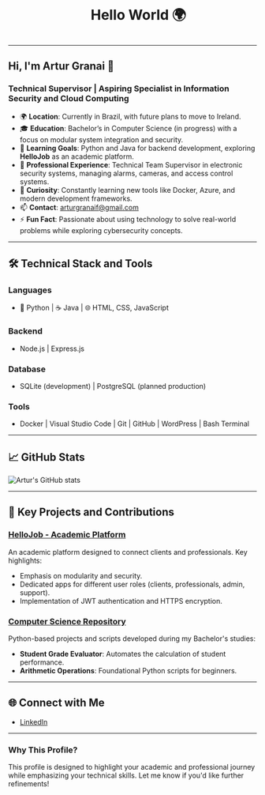 <!--title-->
<div id="user-content-toc">
  <ul align="center">
    <summary><h1 style="display: inline-block">Hello World 🌍</h1></summary>
  </ul>
</div>

---

## Hi, I'm Artur Granai 👋

### Technical Supervisor | Aspiring Specialist in Information Security and Cloud Computing

- 🌍 **Location**: Currently in Brazil, with future plans to move to Ireland.
- 🎓 **Education**: Bachelor’s in Computer Science (in progress) with a focus on modular system integration and security.
- 🚀 **Learning Goals**: Python and Java for backend development, exploring **HelloJob** as an academic platform.
- 🔭 **Professional Experience**: Technical Team Supervisor in electronic security systems, managing alarms, cameras, and access control systems.
- 🌱 **Curiosity**: Constantly learning new tools like Docker, Azure, and modern development frameworks.
- 📫 **Contact**: [arturgranaif@gmail.com](mailto:arturgranaif@gmail.com)
- ⚡ **Fun Fact**: Passionate about using technology to solve real-world problems while exploring cybersecurity concepts.

---

## 🛠️ Technical Stack and Tools
### **Languages**
- 🐍 Python | ☕ Java | 🌐 HTML, CSS, JavaScript

### **Backend**
- Node.js | Express.js

### **Database**
- SQLite (development) | PostgreSQL (planned production)

### **Tools**
- Docker | Visual Studio Code | Git | GitHub | WordPress | Bash Terminal

---

## 📈 GitHub Stats
![Artur's GitHub stats](https://github-readme-stats.vercel.app/api?username=MrGranai&show_icons=true&theme=radical)

---

## 📝 Key Projects and Contributions

### [HelloJob - Academic Platform](https://github.com/MrGranai/hellojob)
An academic platform designed to connect clients and professionals. Key highlights:
- Emphasis on modularity and security.
- Dedicated apps for different user roles (clients, professionals, admin, support).
- Implementation of JWT authentication and HTTPS encryption.

### [Computer Science Repository](https://github.com/MrGranai/computer-science)
Python-based projects and scripts developed during my Bachelor's studies:
- **Student Grade Evaluator**: Automates the calculation of student performance.
- **Arithmetic Operations**: Foundational Python scripts for beginners.

---

## 🌐 Connect with Me
- [LinkedIn](https://www.linkedin.com/in/artur-granai-filho)

---

### **Why This Profile?**
This profile is designed to highlight your academic and professional journey while emphasizing your technical skills. Let me know if you'd like further refinements!
